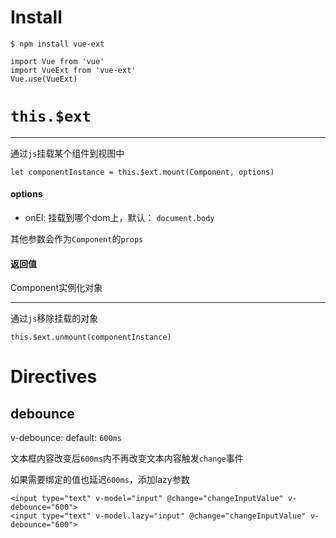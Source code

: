 # Install
```
$ npm install vue-ext
```

```
import Vue from 'vue'
import VueExt from 'vue-ext'
Vue.use(VueExt)

```

# `this.$ext`

---
通过`js`挂载某个组件到视图中
```
let componentInstance = this.$ext.mount(Component, options)
```

#### options

- onEl: 挂载到哪个dom上，默认： `document.body`

其他参数会作为`Component`的`props`

#### 返回值

Component实例化对象

---
通过`js`移除挂载的对象
```
this.$ext.unmount(componentInstance)
```

# Directives

## debounce

v-debounce: default: `600ms`

文本框内容改变后`600ms`内不再改变文本内容触发`change`事件

如果需要绑定的值也延迟`600ms`，添加lazy参数
```
<input type="text" v-model="input" @change="changeInputValue" v-debounce="600">
<input type="text" v-model.lazy="input" @change="changeInputValue" v-debounce="600">
```
